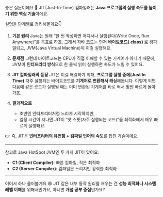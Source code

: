 좋은 질문이에요 👏
JIT(Just-In-Time) 컴파일러는 **Java 프로그램의 실행 속도를 높이기 위한 핵심 기술**이에요.

설명을 단계별로 정리해볼게요👇

1. **기본 원리**
   Java는 원래 “한 번 작성하면 어디서나 실행된다(Write Once, Run Anywhere)”를 목표로 하죠.
   그래서 자바 코드는 먼저 **바이트코드(.class)** 로 컴파일되고, JVM(Java Virtual Machine)이 이걸 실행해요.

2. **문제점**
   그런데 바이트코드는 CPU가 직접 이해할 수 있는 기계어가 아니기 때문에, JVM이 **인터프리터 방식**으로 한 줄씩 읽어 실행하면 속도가 느릴 수 있어요.

3. **JIT 컴파일러의 등장**
   JIT은 이걸 해결하기 위해, **프로그램 실행 중에(Just In Time)** 자주 실행되는 바이트코드를 **기계어로 변환해서 캐싱**해둡니다.
   이렇게 되면 다음에 같은 코드가 실행될 때는 이미 변환된 기계어를 바로 써서 훨씬 빠르게 돌아가죠.

4. **결과적으로**

   * 초반엔 인터프리터처럼 느리게 시작하지만,
   * 일정 시간이 지나면 JIT이 “핫 스팟(자주 실행되는 코드)”을 최적화해서 매우 빠르게 실행돼요.

👉 즉, JIT은 **인터프리터의 유연함 + 컴파일 언어의 속도**를 합친 기술이에요.

---

참고로 Java HotSpot JVM엔 두 가지 JIT이 있어요:

* **C1 (Client Compiler)**: 빠른 컴파일, 적은 최적화
* **C2 (Server Compiler)**: 컴파일은 느리지만 강력한 최적화

---

이어서 하나 물어볼게요 😄
JIT 같은 내부 동작 원리를 배우는 건 **성능 최적화나 시스템 레벨 이해**를 위해서인가요, 아니면 **개념 공부 중심**인가요?
